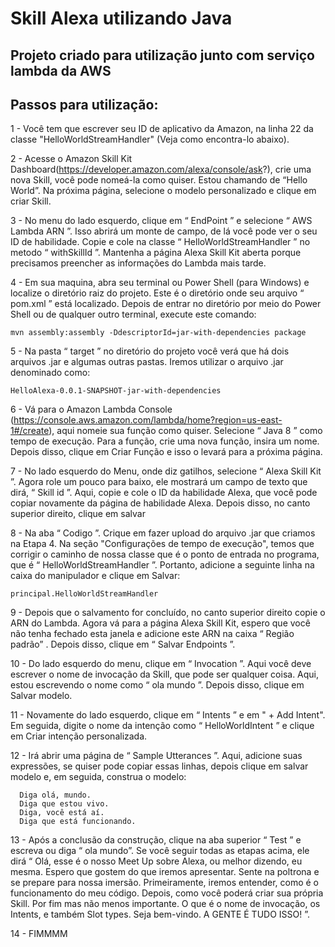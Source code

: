 # Skill Alexa utilizando Java

## Projeto criado para utilização junto com serviço lambda da AWS

## Passos para utilização:

1 - Você tem que escrever seu ID de aplicativo da Amazon, na linha 22 da classe "HelloWorldStreamHandler" (Veja como encontra-lo abaixo).

2 - Acesse o Amazon Skill Kit Dashboard(https://developer.amazon.com/alexa/console/ask?), crie uma nova Skill, você pode nomeá-la como quiser. Estou chamando de “Hello World”. Na próxima página, selecione o modelo personalizado e clique em criar Skill.

3 - No menu do lado esquerdo, clique em “ EndPoint ” e selecione “ AWS Lambda ARN ”. Isso abrirá um monte de campo, de lá você pode ver o seu ID de habilidade. Copie e cole na classe “ HelloWorldStreamHandler ” no metodo “ withSkillId ”. Mantenha a página Alexa Skill Kit aberta porque precisamos preencher as informações do Lambda mais tarde.

4 - Em sua maquina, abra seu terminal ou Power Shell (para Windows) e localize o diretório raiz do projeto. Este é o diretório onde seu arquivo “ pom.xml ” está localizado. Depois de entrar no diretório por meio do Power Shell ou de qualquer outro terminal, execute este comando:

```mvn assembly:assembly -DdescriptorId=jar-with-dependencies package```

5 - Na pasta “ target ” no diretório do projeto você verá que há dois arquivos .jar e algumas outras pastas. Iremos utilizar o arquivo .jar denominado como:

```HelloAlexa-0.0.1-SNAPSHOT-jar-with-dependencies```

6 - Vá para o Amazon Lambda Console (https://console.aws.amazon.com/lambda/home?region=us-east-1#/create), aqui nomeie sua função como quiser. Selecione “ Java 8 ” como tempo de execução. Para a função, crie uma nova função, insira um nome. Depois disso, clique em Criar Função e isso o levará para a próxima página.

7 - No lado esquerdo do Menu, onde diz gatilhos, selecione “ Alexa Skill Kit ”. Agora role um pouco para baixo, ele mostrará um campo de texto que dirá, “ Skill id ”. Aqui, copie e cole o ID da habilidade Alexa, que você pode copiar novamente da página de habilidade Alexa. Depois disso, no canto superior direito, clique em salvar

8 - Na aba “ Codigo ”. Crique em fazer upload do arquivo .jar que criamos na Etapa 4. Na seção "Configurações de tempo de execução", temos que corrigir o caminho de nossa classe que é o ponto de entrada no programa, que é “ HelloWorldStreamHandler ”. Portanto, adicione a seguinte linha na caixa do manipulador e clique em Salvar:

``` principal.HelloWorldStreamHandler ```

9 - Depois que o salvamento for concluído, no canto superior direito copie o ARN do Lambda. Agora vá para a página Alexa Skill Kit, espero que você não tenha fechado esta janela e adicione este ARN na caixa “ Região padrão” . Depois disso, clique em “ Salvar Endpoints ”.

10 - Do lado esquerdo do menu, clique em “ Invocation ”. Aqui você deve escrever o nome de invocação da Skill, que pode ser qualquer coisa. Aqui, estou escrevendo o nome como “ ola mundo ”. Depois disso, clique em Salvar modelo.

11 - Novamente do lado esquerdo, clique em “ Intents ” e em " + Add Intent". Em seguida, digite o nome da intenção como “ HelloWorldIntent ” e clique em Criar intenção personalizada.

12 - Irá abrir uma página de “ Sample Utterances ”. Aqui, adicione suas expressões, se quiser pode copiar essas linhas, depois clique em salvar modelo e, em seguida, construa o modelo:

```
  Diga olá, mundo.
  Diga que estou vivo. 
  Diga, você está aí. 
  Diga que está funcionando.
```

13 - Após a conclusão da construção, clique na aba superior “ Test ” e escreva ou diga “ ola mundo”. Se você seguir todas as etapas acima, ele dirá “ Olá, esse é o nosso Meet Up sobre Alexa, ou melhor dizendo, eu mesma. Espero que gostem do que iremos apresentar. Sente na poltrona e se prepare para nossa imersão. Primeiramente, iremos entender, como é o funcionamento do meu código. Depois, como você poderá criar sua própria Skill. Por fim mas não menos importante. O que é o nome de invocação, os Intents, e também Slot types. Seja bem-vindo. A GENTE É TUDO ISSO!  ”.

14 - FIMMMM
